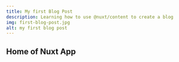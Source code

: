 ```yaml
---
title: My first Blog Post
description: Learning how to use @nuxt/content to create a blog
img: first-blog-post.jpg
alt: my first blog post
---
```


## Home of Nuxt App
